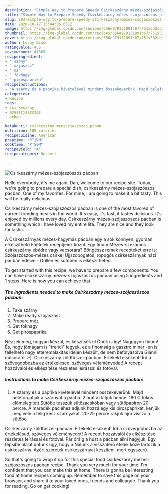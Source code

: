 ```yaml
---
description: "Simple Way to Prepare Speedy Csirkeszárny mézes-szójaszószos pácban"
title: "Simple Way to Prepare Speedy Csirkeszárny mézes-szójaszószos pácban"
slug: 883-simple-way-to-prepare-speedy-csirkeszarny-mezes-szojaszoszos-pacban
date: 2020-10-17T15:44:36.651Z
image: https://img-global.cpcdn.com/recipes/356e979131891c67/751x532cq70/csirkeszarny-mezes-szojaszoszos-pacban-recept-foto.jpg
thumbnail: https://img-global.cpcdn.com/recipes/356e979131891c67/751x532cq70/csirkeszarny-mezes-szojaszoszos-pacban-recept-foto.jpg
cover: https://img-global.cpcdn.com/recipes/356e979131891c67/751x532cq70/csirkeszarny-mezes-szojaszoszos-pacban-recept-foto.jpg
author: Leroy Dixon
ratingvalue: 4.5
reviewcount: 41365
recipeingredient:
- " szrny"
- " szjaszsz"
- " mz"
- " fokhagy"
- " pirospaprika"
recipeinstructions:
- "A szárny és a paprika kivételével mindent összekeverünk. Majd beleforgatjuk a szárnyat a pácba. 2 órát áztatjuk benne. 180 C fokos előmelegített Sütőbe tesszük sütőzacskóban vagy sütőpapíron 20 percre. A maradék pácléhez adjunk hozzá egy kis pirospaprikát, kenjük meg vele a félig kész szárnyakat. 20-25 percre rakjuk újra vissza a sütőbe."
categories:
- Recipe
tags:
- csirkeszrny
- mzesszjaszszos
- pcban

katakunci: csirkeszrny mzesszjaszszos pcban 
nutrition: 109 calories
recipecuisine: American
preptime: "PT19M"
cooktime: "PT50M"
recipeyield: "4"
recipecategory: Dessert

---
```



![Csirkeszárny mézes-szójaszószos pácban](https://img-global.cpcdn.com/recipes/356e979131891c67/751x532cq70/csirkeszarny-mezes-szojaszoszos-pacban-recept-foto.jpg)

Hello everybody, it's me again, Dan, welcome to our recipe site. Today, we're going to prepare a special dish, csirkeszárny mézes-szójaszószos pácban. One of my favorites. For mine, I am going to make it a bit tasty. This will be really delicious.

Csirkeszárny mézes-szójaszószos pácban is one of the most favored of current trending meals in the world. It's easy, it's fast, it tastes delicious. It's enjoyed by millions every day. Csirkeszárny mézes-szójaszószos pácban is something which I have loved my entire life. They are nice and they look fantastic.

A Csirkeszárnyak mézes-hagymás pácban egy a sok könnyen, gyorsan elkészíthető Főételek receptjeink közül. Egy finom Mézes-szezámos csirkeszárny ebédre vagy vacsorára? Böngéssz remek recepteket erre is: Szójaszószos-mézes csirke! Ujjszopogatós, ropogós csirkeszárnyak házi pácban érlelve - Grillen és sütőben is elkészítheted.


To get started with this recipe, we have to prepare a few components. You can have csirkeszárny mézes-szójaszószos pácban using 5 ingredients and 1 steps. Here is how you can achieve that.

<!--inarticleads1-->

##### The ingredients needed to make Csirkeszárny mézes-szójaszószos pácban:

1. Take  szárny
1. Make ready  szójaszósz
1. Prepare  méz
1. Get  fokhagy
1. Get  pirospaprika


Nézzék meg, hogyan készül, és készítsék el Önök is így! Nagggyon finom! És, hogy jómagam is &#34;trendi&#34; legyek, ez a finomság a gasztro.miner -en is fellelhető nagy étteremalakítás idején készült, de nem befolyásolva Gianni műsorától :-). Csirkeszárny zöldfűszer-pácban. Értékeld elsőként! Írd a szövegdobozba az értékelésed, szöveges véleményedet! A recept hozzávalói és elkészítése részletes leírással és fotóval. 

<!--inarticleads2-->

##### Instructions to make Csirkeszárny mézes-szójaszószos pácban:

1. A szárny és a paprika kivételével mindent összekeverünk. Majd beleforgatjuk a szárnyat a pácba. 2 órát áztatjuk benne. 180 C fokos előmelegített Sütőbe tesszük sütőzacskóban vagy sütőpapíron 20 percre. A maradék pácléhez adjunk hozzá egy kis pirospaprikát, kenjük meg vele a félig kész szárnyakat. 20-25 percre rakjuk újra vissza a sütőbe.


Csirkeszárny zöldfűszer-pácban. Értékeld elsőként! Írd a szövegdobozba az értékelésed, szöveges véleményedet! A recept hozzávalói és elkészítése részletes leírással és fotóval. Pár óráig a húst a pácban állni hagyjuk. Egy tepsibe olajat öntünk úgy, hogy a Nálunk a visszatérõ ételek közé tartozik a csirkeszárny. Azért szeretek csirkeszárnyat készíteni, mert egyszerû. 

So that's going to wrap it up for this special food csirkeszárny mézes-szójaszószos pácban recipe. Thank you very much for your time. I'm confident that you can make this at home. There is gonna be interesting food at home recipes coming up. Remember to save this page on your browser, and share it to your loved ones, friends and colleague. Thank you for reading. Go on get cooking!
